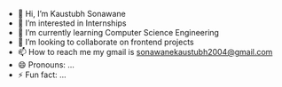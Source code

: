 - 👋 Hi, I’m Kaustubh Sonawane
- 👀 I’m interested in Internships
- 🌱 I’m currently learning Computer Science Engineering
- 💞️ I’m looking to collaborate on frontend projects
- 📫 How to reach me my gmail is sonawanekaustubh2004@gmail.com
- 😄 Pronouns: ...
- ⚡ Fun fact: ...

<!---
ktheone02/ktheone02 is a ✨ special ✨ repository because its `README.md` (this file) appears on your GitHub profile.
You can click the Preview link to take a look at your changes.
--->
